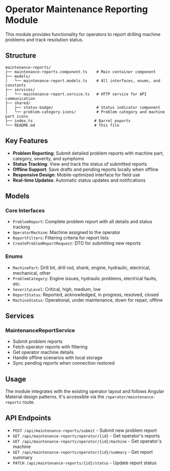 # Operator Maintenance Reporting Module

This module provides functionality for operators to report drilling machine problems and track resolution status.

## Structure

```
maintenance-reports/
├── maintenance-reports.component.ts    # Main container component
├── models/
│   └── maintenance-report.models.ts    # All interfaces, enums, and constants
├── services/
│   └── maintenance-report.service.ts   # HTTP service for API communication
├── shared/
│   ├── status-badge/                   # Status indicator component
│   └── problem-category-icons/         # Problem category and machine part icons
├── index.ts                           # Barrel exports
└── README.md                          # This file
```

## Key Features

- **Problem Reporting**: Submit detailed problem reports with machine part, category, severity, and symptoms
- **Status Tracking**: View and track the status of submitted reports
- **Offline Support**: Save drafts and pending reports locally when offline
- **Responsive Design**: Mobile-optimized interface for field use
- **Real-time Updates**: Automatic status updates and notifications

## Models

### Core Interfaces
- `ProblemReport`: Complete problem report with all details and status tracking
- `OperatorMachine`: Machine assigned to the operator
- `ReportFilters`: Filtering criteria for report lists
- `CreateProblemReportRequest`: DTO for submitting new reports

### Enums
- `MachinePart`: Drill bit, drill rod, shank, engine, hydraulic, electrical, mechanical, other
- `ProblemCategory`: Engine issues, hydraulic problems, electrical faults, etc.
- `SeverityLevel`: Critical, high, medium, low
- `ReportStatus`: Reported, acknowledged, in progress, resolved, closed
- `MachineStatus`: Operational, under maintenance, down for repair, offline

## Services

### MaintenanceReportService
- Submit problem reports
- Fetch operator reports with filtering
- Get operator machine details
- Handle offline scenarios with local storage
- Sync pending reports when connection restored

## Usage

The module integrates with the existing operator layout and follows Angular Material design patterns. It's accessible via the `/operator/maintenance-reports` route.

## API Endpoints

- `POST /api/maintenance-reports/submit` - Submit new problem report
- `GET /api/maintenance-reports/operator/{id}` - Get operator's reports
- `GET /api/maintenance-reports/operator/{id}/machine` - Get operator's machine
- `GET /api/maintenance-reports/operator/{id}/summary` - Get report summary
- `PATCH /api/maintenance-reports/{id}/status` - Update report status